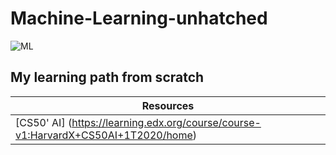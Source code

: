 # **Machine-Learning-unhatched**
![ML](https://user-images.githubusercontent.com/60445096/130523591-d7103f0e-8737-4068-9b54-527565bffa4f.jpg)
## My learning path from scratch

Resources |
--------- |
[CS50' AI] (https://learning.edx.org/course/course-v1:HarvardX+CS50AI+1T2020/home) |
